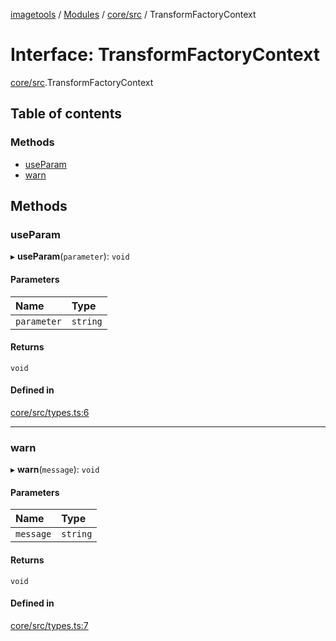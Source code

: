 [imagetools](../README.md) / [Modules](../modules.md) / [core/src](../modules/core_src.md) / TransformFactoryContext

# Interface: TransformFactoryContext

[core/src](../modules/core_src.md).TransformFactoryContext

## Table of contents

### Methods

- [useParam](core_src.TransformFactoryContext.md#useparam)
- [warn](core_src.TransformFactoryContext.md#warn)

## Methods

### useParam

▸ **useParam**(`parameter`): `void`

#### Parameters

| Name | Type |
| :------ | :------ |
| `parameter` | `string` |

#### Returns

`void`

#### Defined in

[core/src/types.ts:6](https://github.com/JonasKruckenberg/imagetools/blob/4253c96/packages/core/src/types.ts#L6)

___

### warn

▸ **warn**(`message`): `void`

#### Parameters

| Name | Type |
| :------ | :------ |
| `message` | `string` |

#### Returns

`void`

#### Defined in

[core/src/types.ts:7](https://github.com/JonasKruckenberg/imagetools/blob/4253c96/packages/core/src/types.ts#L7)
